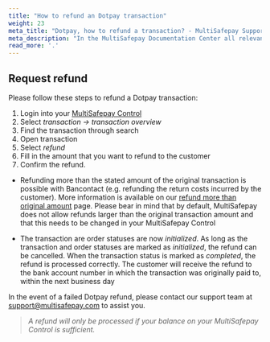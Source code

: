 ```yaml
---
title: "How to refund an Dotpay transaction"
weight: 23
meta_title: "Dotpay, how to refund a transaction? - MultiSafepay Support"
meta_description: "In the MultiSafepay Documentation Center all relevant information regarding our Plugins and API. As well as Support pages for Payment Method, Tools and General Questions. You can also find the contact details of our Support Team and Integration Team."
read_more: '.'
---
```

## Request refund 
Please follow these steps to refund a Dotpay transaction:

1. Login into your [MultiSafepay Control](https://merchant.multisafepay.com/)
2. Select _transaction -> transaction overview_ 
3. Find the transaction through search
4. Open transaction
5. Select _refund_
6. Fill in the amount that you want to refund to the customer  
7. Confirm the refund.

* Refunding more than the stated amount of the original transaction is possible with Bancontact (e.g. refunding the return costs incurred by the customer). More information is available on our [refund more than original amount](/faq/finance/refund-more-than-original-amount/) page. Please bear in mind that by default, MultiSafepay does not allow refunds larger than  the original transaction amount and that this needs to be changed in your MultiSafepay Control 

* The transaction are order statuses are now _initialized_. As long as the transaction and order statuses are marked as _initialized_, the refund can be cancelled. When the transaction status is marked as _completed_, the refund is processed correctly. The customer will receive the refund to the bank account number in which the transaction was originally paid to, within the next business day

In the event of a failed Dotpay refund, please contact our support team at <support@multisafepay.com> to assist you.

>_A refund will only be processed if your balance on your MultiSafepay Control is sufficient._
